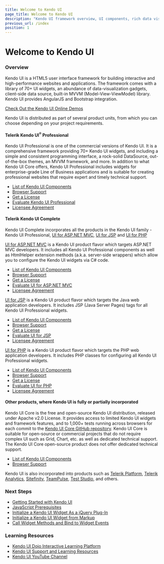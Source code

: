 ```yaml
---
title: Welcome to Kendo UI
page_title: Welcome to Kendo UI
description: "Kendo UI framework overview, UI components, rich data visualization framework, auto-adaptive mobile widgets, tools for building rich web applications"
previous_url: /index
position: 1
---
```


# Welcome to Kendo UI

### Overview

Kendo UI is a HTML5 user interface framework for building interactive and high-performance websites and applications.
The framework comes with a library of 70+ UI widgets, an abundance of data-visualization gadgets, client-side data source, built-in MVVM (Model-View-ViewModel) library. Kendo UI provides AngularJS and Bootstrap integration.

[Check Out the Kendo UI Online Demos](http://demos.telerik.com/kendo-ui/)

Kendo UI is distributed as part of several product units, from which you can choose depending on your project requirements.

#### Telerik Kendo UI<sup>®</sup> Professional

Kendo UI Professional is one of the commercial versions of Kendo UI.
It is a comprehensive framework providing 70+ Kendo UI widgets, and including a simple and consistent programming interface, a rock-solid DataSource, out-of-the-box themes, an MVVM framework, and more.
In addition to what Kendo UI Core offers, Kendo UI Professional includes widgets for enterprise-grade Line of Business applications and is suitable for creating professional websites that require expert and timely technical support.

* [List of Kendo UI Components](/intro/supporting/list-of-widgets)
* [Browser Support](/intro/supporting/browser-support)
* [Get a License](http://www.telerik.com/purchase/kendo-ui)
* [Evaluate Kendo UI Professional](http://www.telerik.com/download/kendo-ui)
* [Licensee Agreement](http://www.telerik.com/purchase/license-agreement/kendo-ui-professional)

#### Telerik Kendo UI Complete

Kendo UI Complete incorporates all the products in the Kendo UI family - Kendo UI Professional, [UI for ASP.NET MVC](/aspnet-mvc/introduction), [UI for JSP](/jsp/introduction) and [UI for PHP](http://docs.telerik.com/kendo-ui/php/introduction)

[UI for ASP.NET MVC](/aspnet-mvc/introduction) is a Kendo UI product flavor which targets ASP.NET MVC developers. It includes all Kendo UI Professional components as well as
HtmlHelper extension methods (a.k.a. server-side wrappers) which allow you to configure the Kendo UI widgets via C# code.

* [List of Kendo UI Components](/intro/supporting/list-of-widgets)
* [Browser Support](/intro/supporting/browser-support)
* [Get a License](http://www.telerik.com/purchase/aspnet-mvc)
* [Evaluate UI for ASP.NET MVC](http://www.telerik.com/download/aspnet-mvc)
* [Licensee Agreement](http://www.telerik.com/purchase/license-agreement/aspnet-mvc)

[UI for JSP](/jsp/introduction) is a Kendo UI product flavor which targets the Java web application developers. It includes JSP (Java Server Pages) tags for all Kendo UI Professional widgets.

* [List of Kendo UI Components](/intro/supporting/list-of-widgets)
* [Browser Support](/intro/supporting/browser-support)
* [Get a License](http://www.telerik.com/purchase/jsp-ui)
* [Evaluate UI for JSP](http://www.telerik.com/download/jsp)
* [Licensee Agreement](http://www.telerik.com/purchase/license-agreement/jsp-ui)

[UI for PHP](http://docs.telerik.com/kendo-ui/php/introduction) is a Kendo UI product flavor which targets the PHP web application developers. It includes PHP classes for configuring all Kendo UI Professional widgets.

* [List of Kendo UI Components](/intro/supporting/list-of-widgets)
* [Browser Support](/intro/supporting/browser-support)
* [Get a License](http://www.telerik.com/purchase/php-ui)
* [Evaluate UI for PHP](http://www.telerik.com/download/php)
* [Licensee Agreement](http://www.telerik.com/purchase/license-agreement/php-ui)

#### Other products, where Kendo UI is fully or partially incorporated

Kendo UI Core is the free and open-source Kendo UI distribution, released under Apache v2.0 License.
It provides access to limited Kendo UI widgets and framework features, and to 1,000+ tests running across browsers for each commit to the [Kendo UI Core GitHub repository](https://github.com/telerik/kendo-ui-core).
Kendo UI Core is suitable for open-source or commercial projects that do not require complex UI such as Grid, Chart, etc. as well as dedicated technical support. The Kendo UI Core open-source product does not offer dedicated technical support. 


* [List of Kendo UI Components](/intro/supporting/list-of-widgets)
* [Browser Support](/intro/supporting/browser-support)


Kendo UI is also incorporated into products such as [Telerik Platform](http://www.telerik.com/platform#overview), [Telerik Analytics](http://www.telerik.com/analytics), [Sitefinity](http://www.sitefinity.com/), [TeamPulse](http://www.telerik.com/teampulse), [Test Studio](http://www.telerik.com/teststudio), and others.

### Next Steps

* [Getting Started with Kendo UI](/intro/installation/getting-started)
* [JavaScript Prerequisites](/intro/installation/prerequisites)
* [Initialize a Kendo UI Widget As a jQuery Plug-In](/intro/installation/jquery-initialization)
* [Initialize a Kendo UI Widget from Markup](/intro/installation/markup)
* [Call Widget Methods and Bind to Widget Events](/intro/installation/events-and-methods)

### Learning Resources

* [Kendo UI Dojo Interactive Learning Platform](http://dojo.telerik.com/)
* [Kendo UI Support and Learning Resources](http://www.telerik.com/support/kendo-ui)
* [Kendo UI YouTube Channel](https://www.youtube.com/user/kendouiTV)
